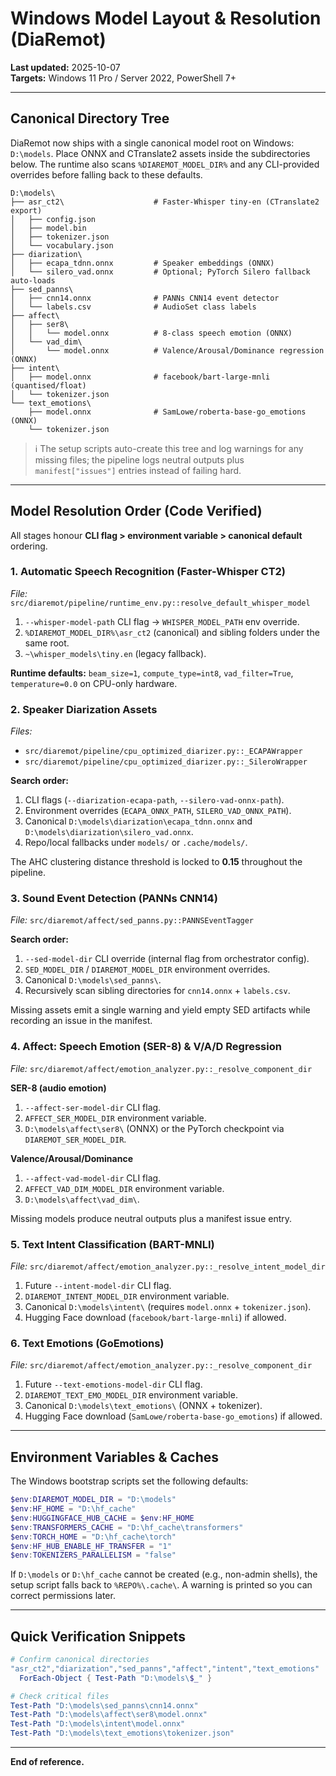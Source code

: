 # Windows Model Layout & Resolution (DiaRemot)

**Last updated:** 2025-10-07  
**Targets:** Windows 11 Pro / Server 2022, PowerShell 7+

---

## Canonical Directory Tree

DiaRemot now ships with a single canonical model root on Windows: `D:\models`. Place ONNX and CTranslate2 assets inside the subdirectories below. The runtime also scans `%DIAREMOT_MODEL_DIR%` and any CLI-provided overrides before falling back to these defaults.

```
D:\models\
├── asr_ct2\                    # Faster-Whisper tiny-en (CTranslate2 export)
│   ├── config.json
│   ├── model.bin
│   ├── tokenizer.json
│   └── vocabulary.json
├── diarization\
│   ├── ecapa_tdnn.onnx         # Speaker embeddings (ONNX)
│   └── silero_vad.onnx         # Optional; PyTorch Silero fallback auto-loads
├── sed_panns\
│   ├── cnn14.onnx              # PANNs CNN14 event detector
│   └── labels.csv              # AudioSet class labels
├── affect\
│   ├── ser8\
│   │   └── model.onnx          # 8-class speech emotion (ONNX)
│   └── vad_dim\
│       └── model.onnx          # Valence/Arousal/Dominance regression (ONNX)
├── intent\
│   ├── model.onnx              # facebook/bart-large-mnli (quantised/float)
│   └── tokenizer.json
└── text_emotions\
    ├── model.onnx              # SamLowe/roberta-base-go_emotions (ONNX)
    └── tokenizer.json
```

> ℹ️ The setup scripts auto-create this tree and log warnings for any missing files; the pipeline logs neutral outputs plus `manifest["issues"]` entries instead of failing hard.

---

## Model Resolution Order (Code Verified)

All stages honour **CLI flag > environment variable > canonical default** ordering.

### 1. Automatic Speech Recognition (Faster-Whisper CT2)
*File:* `src/diaremot/pipeline/runtime_env.py::resolve_default_whisper_model`

1. `--whisper-model-path` CLI flag → `WHISPER_MODEL_PATH` env override.
2. `%DIAREMOT_MODEL_DIR%\asr_ct2` (canonical) and sibling folders under the same root.
3. `~\whisper_models\tiny.en` (legacy fallback).

**Runtime defaults:** `beam_size=1`, `compute_type=int8`, `vad_filter=True`, `temperature=0.0` on CPU-only hardware.

### 2. Speaker Diarization Assets
*Files:*
- `src/diaremot/pipeline/cpu_optimized_diarizer.py::_ECAPAWrapper`
- `src/diaremot/pipeline/cpu_optimized_diarizer.py::_SileroWrapper`

**Search order:**
1. CLI flags (`--diarization-ecapa-path`, `--silero-vad-onnx-path`).
2. Environment overrides (`ECAPA_ONNX_PATH`, `SILERO_VAD_ONNX_PATH`).
3. Canonical `D:\models\diarization\ecapa_tdnn.onnx` and `D:\models\diarization\silero_vad.onnx`.
4. Repo/local fallbacks under `models/` or `.cache/models/`.

The AHC clustering distance threshold is locked to **0.15** throughout the pipeline.

### 3. Sound Event Detection (PANNs CNN14)
*File:* `src/diaremot/affect/sed_panns.py::PANNSEventTagger`

**Search order:**
1. `--sed-model-dir` CLI override (internal flag from orchestrator config).
2. `SED_MODEL_DIR` / `DIAREMOT_MODEL_DIR` environment overrides.
3. Canonical `D:\models\sed_panns\`.
4. Recursively scan sibling directories for `cnn14.onnx` + `labels.csv`.

Missing assets emit a single warning and yield empty SED artifacts while recording an issue in the manifest.

### 4. Affect: Speech Emotion (SER-8) & V/A/D Regression
*File:* `src/diaremot/affect/emotion_analyzer.py::_resolve_component_dir`

**SER-8 (audio emotion)**
1. `--affect-ser-model-dir` CLI flag.
2. `AFFECT_SER_MODEL_DIR` environment variable.
3. `D:\models\affect\ser8\` (ONNX) or the PyTorch checkpoint via `DIAREMOT_SER_MODEL_DIR`.

**Valence/Arousal/Dominance**
1. `--affect-vad-model-dir` CLI flag.
2. `AFFECT_VAD_DIM_MODEL_DIR` environment variable.
3. `D:\models\affect\vad_dim\`.

Missing models produce neutral outputs plus a manifest issue entry.

### 5. Text Intent Classification (BART-MNLI)
*File:* `src/diaremot/affect/emotion_analyzer.py::_resolve_intent_model_dir`

1. Future `--intent-model-dir` CLI flag.
2. `DIAREMOT_INTENT_MODEL_DIR` environment variable.
3. Canonical `D:\models\intent\` (requires `model.onnx` + `tokenizer.json`).
4. Hugging Face download (`facebook/bart-large-mnli`) if allowed.

### 6. Text Emotions (GoEmotions)
*File:* `src/diaremot/affect/emotion_analyzer.py::_resolve_component_dir`

1. Future `--text-emotions-model-dir` CLI flag.
2. `DIAREMOT_TEXT_EMO_MODEL_DIR` environment variable.
3. Canonical `D:\models\text_emotions\` (ONNX + tokenizer).
4. Hugging Face download (`SamLowe/roberta-base-go_emotions`) if allowed.

---

## Environment Variables & Caches

The Windows bootstrap scripts set the following defaults:

```powershell
$env:DIAREMOT_MODEL_DIR = "D:\models"
$env:HF_HOME = "D:\hf_cache"
$env:HUGGINGFACE_HUB_CACHE = $env:HF_HOME
$env:TRANSFORMERS_CACHE = "D:\hf_cache\transformers"
$env:TORCH_HOME = "D:\hf_cache\torch"
$env:HF_HUB_ENABLE_HF_TRANSFER = "1"
$env:TOKENIZERS_PARALLELISM = "false"
```

If `D:\models` or `D:\hf_cache` cannot be created (e.g., non-admin shells), the setup script falls back to `%REPO%\.cache\`. A warning is printed so you can correct permissions later.

---

## Quick Verification Snippets

```powershell
# Confirm canonical directories
"asr_ct2","diarization","sed_panns","affect","intent","text_emotions" |
  ForEach-Object { Test-Path "D:\models\$_" }

# Check critical files
Test-Path "D:\models\sed_panns\cnn14.onnx"
Test-Path "D:\models\affect\ser8\model.onnx"
Test-Path "D:\models\intent\model.onnx"
Test-Path "D:\models\text_emotions\tokenizer.json"
```

---

**End of reference.**
